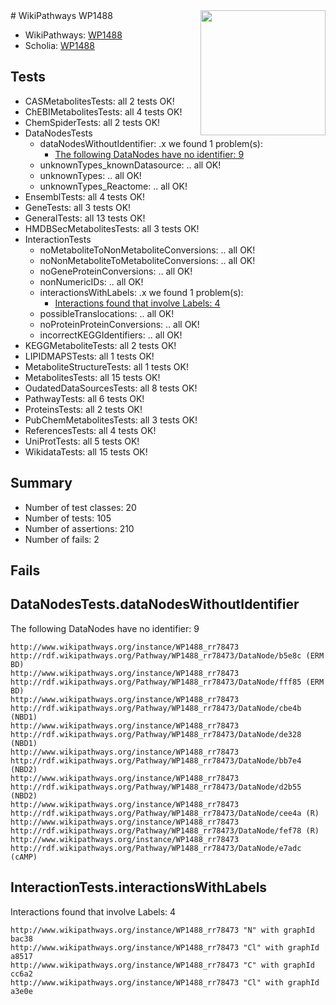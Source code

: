 <img style="float: right; width: 200px" src="https://upload.wikimedia.org/wikipedia/commons/thumb/8/83/Wplogo_with_text_500.png/640px-Wplogo_with_text_500.png" />
# WikiPathways WP1488

* WikiPathways: [WP1488](https://new.wikipathways.org/pathways/WP1488)
* Scholia: [WP1488](https://scholia.toolforge.org/wikipathways/WP1488)
## Tests
* CASMetabolitesTests: all 2 tests OK!
* ChEBIMetabolitesTests: all 4 tests OK!
* ChemSpiderTests: all 2 tests OK!
* DataNodesTests
    * dataNodesWithoutIdentifier: .x we found 1 problem(s):
        * [The following DataNodes have no identifier: 9](#d2d32fa8)
    * unknownTypes_knownDatasource: .. all OK!
    * unknownTypes: .. all OK!
    * unknownTypes_Reactome: .. all OK!
* EnsemblTests: all 4 tests OK!
* GeneTests: all 3 tests OK!
* GeneralTests: all 13 tests OK!
* HMDBSecMetabolitesTests: all 3 tests OK!
* InteractionTests
    * noMetaboliteToNonMetaboliteConversions: .. all OK!
    * noNonMetaboliteToMetaboliteConversions: .. all OK!
    * noGeneProteinConversions: .. all OK!
    * nonNumericIDs: .. all OK!
    * interactionsWithLabels: .x we found 1 problem(s):
        * [Interactions found that involve Labels: 4](#630d267b)
    * possibleTranslocations: .. all OK!
    * noProteinProteinConversions: .. all OK!
    * incorrectKEGGIdentifiers: .. all OK!
* KEGGMetaboliteTests: all 2 tests OK!
* LIPIDMAPSTests: all 1 tests OK!
* MetaboliteStructureTests: all 1 tests OK!
* MetabolitesTests: all 15 tests OK!
* OudatedDataSourcesTests: all 8 tests OK!
* PathwayTests: all 6 tests OK!
* ProteinsTests: all 2 tests OK!
* PubChemMetabolitesTests: all 3 tests OK!
* ReferencesTests: all 4 tests OK!
* UniProtTests: all 5 tests OK!
* WikidataTests: all 15 tests OK!


## Summary

* Number of test classes: 20
* Number of tests: 105
* Number of assertions: 210
* Number of fails: 2

## Fails

<a name="d2d32fa8" />

## DataNodesTests.dataNodesWithoutIdentifier

The following DataNodes have no identifier: 9
```
http://www.wikipathways.org/instance/WP1488_rr78473 http://rdf.wikipathways.org/Pathway/WP1488_rr78473/DataNode/b5e8c (ERM BD)
http://www.wikipathways.org/instance/WP1488_rr78473 http://rdf.wikipathways.org/Pathway/WP1488_rr78473/DataNode/fff85 (ERM BD)
http://www.wikipathways.org/instance/WP1488_rr78473 http://rdf.wikipathways.org/Pathway/WP1488_rr78473/DataNode/cbe4b (NBD1)
http://www.wikipathways.org/instance/WP1488_rr78473 http://rdf.wikipathways.org/Pathway/WP1488_rr78473/DataNode/de328 (NBD1)
http://www.wikipathways.org/instance/WP1488_rr78473 http://rdf.wikipathways.org/Pathway/WP1488_rr78473/DataNode/bb7e4 (NBD2)
http://www.wikipathways.org/instance/WP1488_rr78473 http://rdf.wikipathways.org/Pathway/WP1488_rr78473/DataNode/d2b55 (NBD2)
http://www.wikipathways.org/instance/WP1488_rr78473 http://rdf.wikipathways.org/Pathway/WP1488_rr78473/DataNode/cee4a (R)
http://www.wikipathways.org/instance/WP1488_rr78473 http://rdf.wikipathways.org/Pathway/WP1488_rr78473/DataNode/fef78 (R)
http://www.wikipathways.org/instance/WP1488_rr78473 http://rdf.wikipathways.org/Pathway/WP1488_rr78473/DataNode/e7adc (cAMP)
```

<a name="630d267b" />

## InteractionTests.interactionsWithLabels

Interactions found that involve Labels: 4
```
http://www.wikipathways.org/instance/WP1488_rr78473 "N" with graphId bac38
http://www.wikipathways.org/instance/WP1488_rr78473 "Cl" with graphId a8517
http://www.wikipathways.org/instance/WP1488_rr78473 "C" with graphId cc6a2
http://www.wikipathways.org/instance/WP1488_rr78473 "Cl" with graphId a3e0e
```

